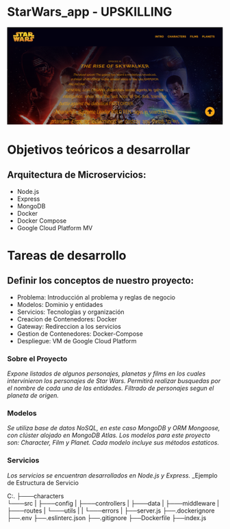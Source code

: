 # StarWars_app - UPSKILLING
<picture>
<img src='./client/src/assets/banner.png' alt='banner'>
</picture>


# Objetivos teóricos a desarrollar
## Arquitectura de Microservicios:

* Node.js
* Express
* MongoDB
* Docker
* Docker Compose
* Google Cloud Platform MV

# Tareas de desarrollo
## Definir los conceptos de nuestro proyecto:

   * Problema: Introducción al problema y reglas de negocio
   * Modelos: Dominio y entidades
   * Servicios: Tecnologías y organización
   * Creacion de Contenedores: Docker
   * Gateway: Redireccion a los servicios 
   * Gestion de Contenedores: Docker-Compose
   * Despliegue: VM de Google Cloud Platform


### Sobre el Proyecto

_Expone listados de algunos personajes, planetas y films en los cuales intervinieron los personajes de Star Wars._
_Permitirá realizar busquedas por el nombre de cada una de las entidades. Filtrado de personajes segun el planeta de origen._

### Modelos

_Se utiliza base de datos NoSQL, en este caso MongoDB y ORM Mongoose, con clúster alojado en MongoDB Atlas._
_Los modelos para este proyecto son: Character, Film y Planet._
_Cada modelo incluye sus métodos estaticos._

### Servicios

_Los servicios se encuentran desarrollados en Node.js y Express._
_Ejemplo de Estructura de Servicio

C:.
├───characters       
       └───src
        |    ├───config
        |    ├───controllers
        |    ├───data
        |    ├───middleware
        |    ├───routes
        |    └───utils
        |     |     └───errors
        |     ├──server.js
        ├──.dockerignore
        ├──.env
        ├──.eslinterc.json
        ├──.gitignore
        ├──Dockerfile
        ├──index.js

